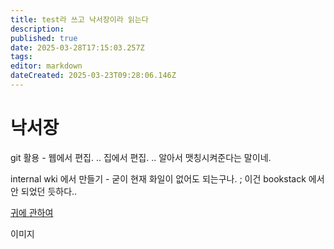```yaml
---
title: test라 쓰고 낙서장이라 읽는다
description: 
published: true
date: 2025-03-28T17:15:03.257Z
tags: 
editor: markdown
dateCreated: 2025-03-23T09:28:06.146Z
---
```


# 낙서장


git 활용 - 웹에서 편집. .. 집에서 편집. .. 알아서 맷칭시켜준다는 말이네. 

internal wki 에서 만들기 - 굳이 현재 화일이 없어도 되는구나. ; 이건 bookstack 에서 안 되었던 듯하다.. 

[귀에 관하여](/ear)

이미지 
